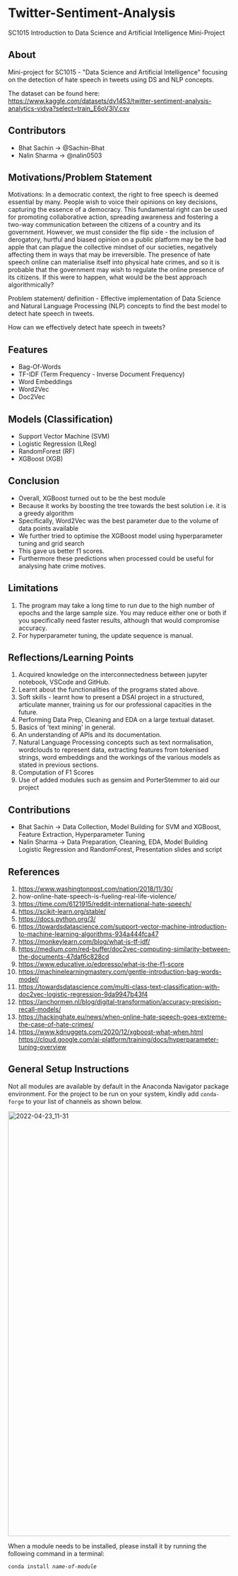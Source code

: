# Twitter-Sentiment-Analysis
SC1015 Introduction to Data Science and Artificial Intelligence Mini-Project

## About

Mini-project for SC1015 - "Data Science and Artificial Intelligence"  focusing on the detection of hate speech in tweets using DS and NLP concepts. 

The dataset can be found here:
https://www.kaggle.com/datasets/dv1453/twitter-sentiment-analysis-analytics-vidya?select=train_E6oV3lV.csv

## Contributors
* Bhat Sachin   &#8594; @Sachin-Bhat
* Nalin Sharma  &#8594; @nalin0503

## Motivations/Problem Statement

Motivations: In a democratic context, the right to free speech is deemed essential by many. People wish to voice their opinions on key decisions, capturing the essence of a democracy. This fundamental right can be used for promoting collaborative action, spreading awareness and fostering a two-way communication between the citizens of a country and its government. However, we must consider the flip side - the inclusion of derogatory, hurtful and biased opinion on a public platform may be the bad apple that can plague the collective mindset of our societies, negatively affecting them in ways that may be irreversible. The presence of hate speech online can materialise itself into physical hate crimes, and so it is probable that the government may wish to regulate the online presence of its citizens. If this were to happen, what would be the best approach algorithmically? 

Problem statement/ definition - Effective implementation of Data Science and Natural Language Processing (NLP) concepts to find the best model to detect hate speech in tweets. 

How can we effectively detect hate speech in tweets?

## Features
- Bag-Of-Words
- TF-IDF (Term Frequency - Inverse Document Frequency)
- Word Embeddings
- Word2Vec
- Doc2Vec

## Models (Classification)
- Support Vector Machine (SVM)
- Logistic Regression (LReg)
- RandomForest (RF)
- XGBoost (XGB)

## Conclusion
- Overall, XGBoost turned out to be the best module
- Because it works by boosting the tree towards the best solution i.e. it is a greedy algorithm
- Specifically, Word2Vec was the best parameter due to the volume of data points available
- We further tried to optimise the XGBoost model using hyperparameter tuning and grid search
- This gave us better f1 scores.
- Furthermore these predictions when processed could be useful for analysing hate crime motives.

## Limitations
1. The program may take a long time to run due to the high number of epochs and the large sample size. You may reduce either one or both if you specifically need faster results, although that would compromise accuracy. 
2. For hyperparameter tuning, the update sequence is manual. 
  


## Reflections/Learning Points
1. Acquired knowledge on the interconnectedness between jupyter notebook, VSCode and GitHub.
2. Learnt about the functionalities of the programs stated above. 
3. Soft skills - learnt how to present a DSAI project in a structured, articulate manner, training us for our professional capacities in the future. 
4. Performing Data Prep, Cleaning and EDA on a large textual dataset.
5. Basics of 'text mining' in general.   
6. An understanding of APIs and its documentation.
7. Natural Language Processing concepts such as text normalisation, wordclouds to represent data, extracting features from tokenised strings, word embeddings and the workings of the various models as stated in previous sections. 
8. Computation of F1 Scores 
9. Use of added modules such as gensim and PorterStemmer to aid our project

## Contributions
* Bhat Sachin   &#8594; Data Collection, Model Building for SVM and XGBoost, Feature Extraction, Hyperparameter Tuning
* Nalin Sharma  &#8594; Data Preparation, Cleaning, EDA, Model Building Logistic Regression and RandomForest, Presentation slides and script

## References 
1. https://www.washingtonpost.com/nation/2018/11/30/ 
2. how-online-hate-speech-is-fueling-real-life-violence/
3. https://time.com/6121915/reddit-international-hate-speech/
4. https://scikit-learn.org/stable/
5. https://docs.python.org/3/
6. https://towardsdatascience.com/support-vector-machine-introduction-to-machine-learning-algorithms-934a444fca47
7. https://monkeylearn.com/blog/what-is-tf-idf/
8. https://medium.com/red-buffer/doc2vec-computing-similarity-between-the-documents-47daf6c828cd
9. https://www.educative.io/edpresso/what-is-the-f1-score
10. https://machinelearningmastery.com/gentle-introduction-bag-words-model/
11. https://towardsdatascience.com/multi-class-text-classification-with-doc2vec-logistic-regression-9da9947b43f4
12. https://anchormen.nl/blog/digital-transformation/accuracy-precision-recall-models/
13. https://hackinghate.eu/news/when-online-hate-speech-goes-extreme-the-case-of-hate-crimes/
14. https://www.kdnuggets.com/2020/12/xgboost-what-when.html
https://cloud.google.com/ai-platform/training/docs/hyperparameter-tuning-overview



## General Setup Instructions
Not all modules are available by default in the Anaconda Navigator package environment. For the project to be run on your system, kindly add `conda-forge` to your list of channels as shown below.

<img width="959" alt="2022-04-23_11-31" src="https://user-images.githubusercontent.com/25080916/164883067-c2373b53-b771-43a2-8d9d-da5678368c5c.png">

When a module needs to be installed, please install it by running the following command in a terminal: 

<code>conda install *name-of-module*</code>



